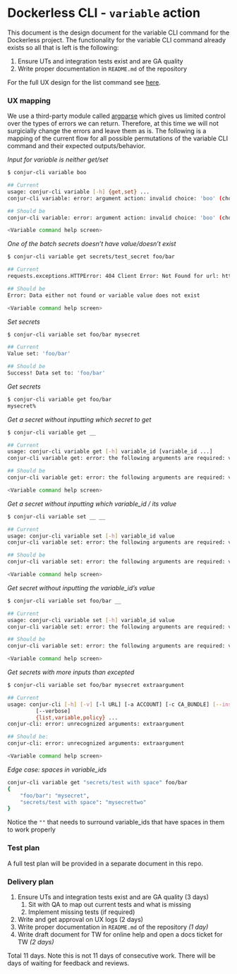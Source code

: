 # Dockerless CLI - `variable` action

This document is the design document for the variable CLI command for the Dockerless project. The functionality for the variable CLI command already exists so all that is left is the following:

1. Ensure UTs and integration tests exist and are GA quality
3. Write proper documentation in `README.md` of the repository

For the full UX design for the list command see [here](https://ljfz3b.axshare.com/#id=yokln4&p=conjur_main_help&g=1).

### UX mapping

We use a third-party module called [argparse](https://docs.python.org/3/library/argparse.html) which gives us limited control over the types of errors we can return. Therefore, at this time we will not surgicially change the errors and leave them as is. The following is a mapping of the current flow for all possible permutations of the variable CLI command and their expected outputs/behavior. 

*Input for variable is neither get/set*

```bash
$ conjur-cli variable boo

## Current
usage: conjur-cli variable [-h] {get,set} ...
conjur-cli variable: error: argument action: invalid choice: 'boo' (choose from 'get', 'set')

## Should be
conjur-cli variable: error: argument action: invalid choice: 'boo' (choose from 'get', 'set')

<Variable command help screen>
```

*One of the batch secrets doesn’t have value/doesn’t exist*

```bash
$ conjur-cli variable get secrets/test_secret foo/bar

## Current
requests.exceptions.HTTPError: 404 Client Error: Not Found for url: https://localhost/secrets/myorg/variable/secrets%2Ftest_secret%2Cfoot%2Fbar

## Should be
Error: Data either not found or variable value does not exist

<Variable command help screen>
```

*Set secrets*

```bash
$ conjur-cli variable set foo/bar mysecret

## Current
Value set: 'foo/bar'

## Should be
Success! Data set to: 'foo/bar'
```

*Get secrets*

```bash
$ conjur-cli variable get foo/bar
mysecret%
```

*Get a secret without inputting which secret to get*

```bash
$ conjur-cli variable get __

## Current 
usage: conjur-cli variable get [-h] variable_id [variable_id ...]
conjur-cli variable get: error: the following arguments are required: variable_id

## Should be
conjur-cli variable get: error: the following arguments are required: variable_id

<Variable command help screen>
```

*Get a secret without inputting which variable_id / its value*

```bash
$ conjur-cli variable set __ __

## Current
usage: conjur-cli variable set [-h] variable_id value
conjur-cli variable set: error: the following arguments are required: variable_id, value

## Should be
conjur-cli variable set: error: the following arguments are required: variable_id, value

<Variable command help screen>
```

*Get secret without inputting the variable_id’s value*

```bash
$ conjur-cli variable set foo/bar __

## Current
usage: conjur-cli variable set [-h] variable_id value
conjur-cli variable set: error: the following arguments are required: value

## Should be
conjur-cli variable set: error: the following arguments are required: value

<Variable command help screen>
```

*Get secrets with more inputs than excepted*

```bash
$ conjur-cli variable set foo/bar mysecret extraargument

## Current
usage: conjur-cli [-h] [-v] [-l URL] [-a ACCOUNT] [-c CA_BUNDLE] [--insecure] [-u LOGIN_ID] [-k API_KEY] [-p PASSWORD] [-d]
         [--verbose]
         {list,variable,policy} ...
conjur-cli: error: unrecognized arguments: extraargument

## Should be:
conjur-cli: error: unrecognized arguments: extraargument

<Variable command help screen>
```

*Edge case: spaces in variable_ids*

```bash
conjur-cli variable get "secrets/test with space" foo/bar
{
    "foo/bar": "mysecret",
    "secrets/test with space": "mysecrettwo"
}
```

Notice the `""` that needs to surround variable_ids that have spaces in them to work properly

### Test plan

A full test plan will be provided in a separate document in this repo. 

### Delivery plan

1. Ensure UTs and integration tests exist and are GA quality (3 days)
   1. Sit with QA to map out current tests and what is missing
   2. Implement missing tests (if required)
3. Write and get approval on UX logs (2 days)
4. Write proper documentation in `README.md` of the repository *(1 day)*
5. Write draft document for TW for online help and open a docs ticket for TW *(2 days)*

Total 11 days. Note this is not 11 days of consecutive work. There will be days of waiting for feedback and reviews.